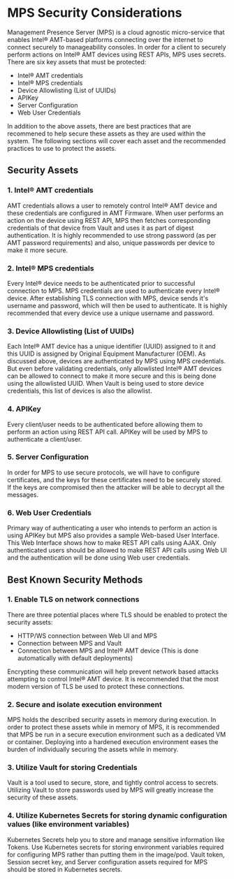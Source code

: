 # MPS Security Considerations

Management Presence Server (MPS) is a cloud agnostic micro-service that enables Intel&reg; AMT-based platforms connecting over the internet to connect securely to manageability consoles. In order for a client to securely perform actions on Intel&reg; AMT devices using REST APIs, MPS uses secrets. There are six key assets that must be protected:

* Intel&reg; AMT credentials
* Intel&reg; MPS credentials
* Device Allowlisting (List of UUIDs)
* APIKey
* Server Configuration
* Web User Credentials

In addition to the above assets, there are best practices that are recommened to help secure these assets as they are used within the system.  The following sections will cover each asset and the recommended practices to use to protect the assets.


## Security Assets

### 1. Intel&reg; AMT credentials
AMT credentials allows a user to remotely control Intel&reg; AMT device and these credentials are configured in AMT Firmware. When user performs an action on the device using REST API, MPS then fetches corresponding credentials of that device from Vault and uses it as part of digest authentication. It is highly recommended to use strong password (as per AMT password requirements) and also, unique passwords per device to make it more secure.

### 2. Intel&reg; MPS credentials
Every Intel&reg; device needs to be authenticated prior to successful connection to MPS. MPS credentials are used to authenticate every Intel&reg; device. After establishing TLS connection with MPS, device sends it's username and password, which will then be used to authenticate. It is highly recommended that every device use a unique username and password.

### 3. Device Allowlisting (List of UUIDs)
Each Intel&reg; AMT device has a unique identifier (UUID) assigned to it and this UUID is assigned by Original Equipment Manufacturer (OEM). As discussed above, devices are authenticated by MPS using MPS credentials. But even before validating credentials, only allowlisted Intel&reg; AMT devices can be allowed to connect to make it more secure and this is being done using the allowlisted UUID.  When Vault is being used to store device credentials, this list of devices is also the allowlist.

### 4. APIKey
Every client/user needs to be authenticated before allowing them to perform an action using REST API call. APIKey will be used by MPS to authenticate a client/user.

### 5. Server Configuration
In order for MPS to use secure protocols, we will have to configure certificates, and the keys for these certificates need to be securely stored. If the keys are compromised then the attacker will be able to decrypt all the messages.

### 6. Web User Credentials
Primary way of authenticating a user who intends to perform an action is using APIKey but MPS also provides a sample Web-based User Interface. This Web Interface shows how to make REST API calls using AJAX. Only authenticated users should be allowed to make REST API calls using Web UI and the authentication will be done using Web user credentials.


## Best Known Security Methods

### 1. Enable TLS on network connections
There are three potential places where TLS should be enabled to protect the security assets:

* HTTP/WS connection between Web UI and MPS
* Connection between MPS and Vault
* Connection between MPS and Intel&reg; AMT device (This is done automatically with default deployments)

Encrypting these communication will help prevent network based attacks attempting to control Intel&reg; AMT device. It is recommended that the most modern version of TLS be used to protect these connections.

### 2. Secure and isolate execution environment
MPS holds the described security assets in memory during execution.  In order to protect these assets while in memory of MPS, it is recommended that MPS be run in a secure execution environment such as a dedicated VM or container. Deploying into a hardened execution environment eases the burden of individually securing the assets while in memory.

### 3. Utilize Vault for storing Credentials
Vault is a tool used to secure, store, and tightly control access to secrets. Utilizing Vault to store passwords used by MPS will greatly increase the security of these assets.

### 4. Utilize Kubernetes Secrets for storing dynamic configuration values (like environment variables)
Kubernetes Secrets help you to store and manage sensitive information like Tokens. Use Kubernetes secrets for storing environment variables required for configuring MPS rather than putting them in the image/pod. Vault token, Session secret key, and Server configuration assets required for MPS should be stored in Kubernetes secrets.

<br>
